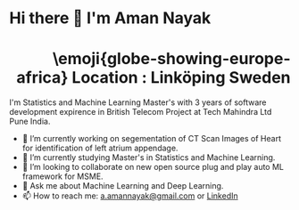 <h1 align="left"> Hi there 👋 I'm Aman Nayak  </h1> <h1 align="right"> \emoji{globe-showing-europe-africa}  Location : Linköping Sweden </h1>

I'm Statistics and Machine Learning Master's with 3 years of software development expirence in British Telecom Project at Tech Mahindra Ltd Pune India.   

- 🔭 I’m currently working on segementation of CT Scan Images of Heart for identification of left atrium appendage. 
- 🌱 I’m currently studying Master's in Statistics and Machine Learning.
- 👯 I’m looking to collaborate on new open source plug and play auto ML framework for MSME.
- 💬 Ask me about Machine Learning and Deep Learning. 
- 📫 How to reach me: a.amannayak@gmail.com or [LinkedIn](https://www.linkedin.com/in/amannayak/)


